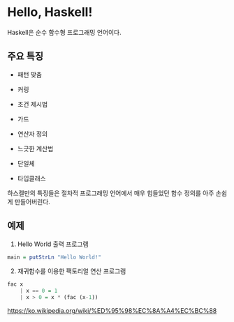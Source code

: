 # Hello, Haskell!

Haskell은 순수 함수형 프로그래밍 언어이다.

## 주요 특징
  * 패턴 맞춤
  * 커링
  * 조건 제시법
  * 가드
  * 연산자 정의
  * 느긋한 계산법

  * 단일체
  * 타입클래스

하스켈만의 특징들은 절차적 프로그래밍 언어에서 매우 힘들었던 함수 정의를 아주 손쉽게 만들어버린다.


## 예제

1. Hello World 출력 프로그램

```haskell
main = putStrLn "Hello World!"
```

2. 재귀함수를 이용한 팩토리얼 연산 프로그램

```Haskell
fac x 
    | x == 0 = 1
    | x > 0 = x * (fac (x-1))
```

https://ko.wikipedia.org/wiki/%ED%95%98%EC%8A%A4%EC%BC%88

